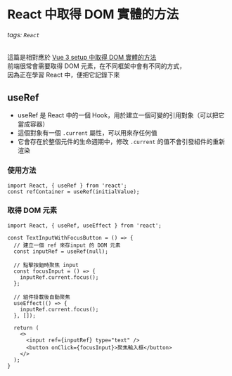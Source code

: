# React 中取得 DOM 實體的方法
###### tags: `React`

這篇是相對應於 [Vue 3 setup 中取得 DOM 實體的方法](/notes/vue/vue-dom.html)  
前端很常會需要取得 DOM 元素，在不同框架中會有不同的方式，  
因為正在學習 React 中，便把它記錄下來

## useRef
- useRef 是 React 中的一個 Hook，用於建立一個可變的引用對象（可以把它當成容器）
- 這個對象有一個 `.current` 屬性，可以用來存任何值
- 它會存在於整個元件的生命週期中，修改 `.current` 的值不會引發組件的重新渲染

### 使用方法

```jsx=
import React, { useRef } from 'react';
const refContainer = useRef(initialValue);
```

### 取得 DOM 元素
```jsx=
import React, { useRef, useEffect } from 'react';

const TextInputWithFocusButton = () => {
  // 建立一個 ref 來存input 的 DOM 元素
  const inputRef = useRef(null);
  
  // 點擊按鈕時聚焦 input
  const focusInput = () => {
    inputRef.current.focus();
  };
  
  // 組件掛載後自動聚焦
  useEffect(() => {
    inputRef.current.focus();
  }, []);
  
  return (
    <>
      <input ref={inputRef} type="text" />
      <button onClick={focusInput}>聚焦輸入框</button>
    </>
  );
}
```

